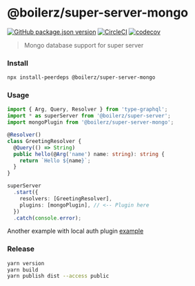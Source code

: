 # @boilerz/super-server-mongo

[![GitHub package.json version](https://img.shields.io/github/package-json/v/boilerz/super-server-mongo)](https://www.npmjs.com/package/@boilerz/super-server-mongo)
[![CircleCI](https://circleci.com/gh/boilerz/super-server-mongo/tree/master.svg?style=shield)](https://circleci.com/gh/boilerz/super-server-mongo/tree/master)
[![codecov](https://codecov.io/gh/boilerz/super-server-mongo/branch/master/graph/badge.svg)](https://codecov.io/gh/boilerz/super-server-mongo)

> Mongo database support for super server

### Install

```bash
npx install-peerdeps @boilerz/super-server-mongo
```

### Usage


```typescript
import { Arg, Query, Resolver } from 'type-graphql';
import * as superServer from '@boilerz/super-server';
import mongoPlugin from '@boilerz/super-server-mongo';

@Resolver()
class GreetingResolver {
  @Query(() => String)
  public hello(@Arg('name') name: string): string {
    return `Hello ${name}`;
  }
}

superServer
  .start({
    resolvers: [GreetingResolver],
    plugins: [mongoPlugin], // <-- Plugin here
  })
  .catch(console.error);
```

Another example with local auth plugin [example](https://github.com/boilerz/super-server/blob/master/examples/withLocalAuth.ts)

### Release

```bash
yarn version
yarn build
yarn publish dist --access public
```
